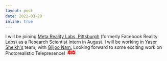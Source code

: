 ```yaml
---
layout: post
date: 2022-03-29
inline: true
---
```


I will be joining <a target="_blank" href="https://about.facebook.com/realitylabs/">Meta Reality Labs, Pittsburgh</a> (formerly  Facebook Reality Labs) as a Research Scientist Intern in August. I will be working in <a target="_blank" href="http://www.cs.cmu.edu/~yaser/">Yaser Sheikh's</a> team, with <a target="_blank" href="https://sites.google.com/view/gjnam">Giljoo Nam.</a> Looking forward to some exciting work on Photorealistic Telepresence! <img src="/assets/img/new.gif"/>